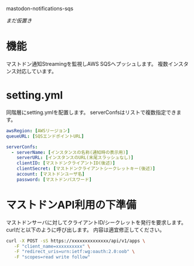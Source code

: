 mastodon-notifications-sqs

*まだ仮置き*

# 機能
マストドン通知Streamingを監視しAWS SQSへプッシュします。
複数インスタンス対応しています。

# setting.yml
同階層にsetting.ymlを配置します。
serverConfsはリストで複数指定できます。

```yml
awsRegion: [AWSリージョン]
queueURL: [SQSエンドポイントURL]

serverConfs:
  - serverName: [インスタンスの名称(通知時の表示用)]
    serverURL: [インスタンスのURL(末尾スラッシュなし)]
    clientID: [マストドンクライアントID(後述)]
    clientSecret: [マストドンクライアントシークレットキー(後述)]
    account: [マストドンユーザ名]
    password: [マストドンパスワード]
```

# マストドンAPI利用の下準備

マストドンサーバに対してクライアントID/シークレットを発行を要求します。
curlだと以下のように呼び出します。
内容は適宜修正してください。

```bash
curl -X POST -sS https://xxxxxxxxxxxxxx/api/v1/apps \
   -F "client_name=xxxxxxxxxx" \
   -F "redirect_uris=urn:ietf:wg:oauth:2.0:oob" \
   -F "scopes=read write follow"
```

